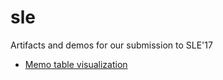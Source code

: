 # sle
Artifacts and demos for our submission to SLE'17

- [Memo table visualization](https://incremental-packrat.github.io/sle/memo-viz.html)
